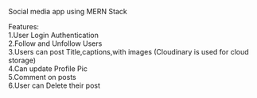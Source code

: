 Social media app using MERN Stack

Features: </br>
1.User Login Authentication </br>
2.Follow and Unfollow Users </br>
3.Users can post Title,captions,with images (Cloudinary is used for cloud storage) </br>
4.Can update Profile Pic </br>
5.Comment on posts </br>
6.User can Delete their post </br>